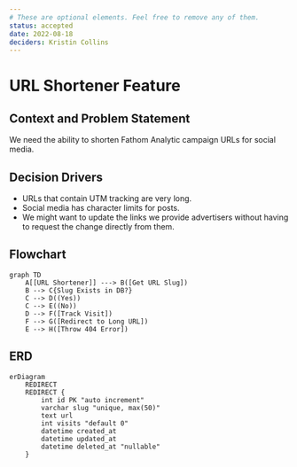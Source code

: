 ```yaml
---
# These are optional elements. Feel free to remove any of them.
status: accepted
date: 2022-08-18
deciders: Kristin Collins
---
```

# URL Shortener Feature

## Context and Problem Statement

We need the ability to shorten Fathom Analytic campaign URLs for social media.

## Decision Drivers

* URLs that contain UTM tracking are very long.
* Social media has character limits for posts.
* We might want to update the links we provide advertisers without having to request the change directly from them.

## Flowchart

```mermaid
graph TD
    A[[URL Shortener]] ---> B([Get URL Slug])
    B --> C{Slug Exists in DB?}
    C --> D((Yes))
    C --> E((No))
    D --> F([Track Visit])
    F --> G([Redirect to Long URL])
    E --> H([Throw 404 Error])
```
## ERD
```mermaid
erDiagram
    REDIRECT 
    REDIRECT {
        int id PK "auto increment"
        varchar slug "unique, max(50)"
        text url
        int visits "default 0"
        datetime created_at
        datetime updated_at
        datetime deleted_at "nullable"
    }
```

